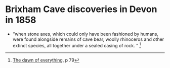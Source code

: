 # Brixham Cave discoveries in Devon in 1858

- “when stone axes, which could only have been fashioned by humans, were found alongside remains of cave bear, woolly rhinoceros and other extinct species, all together under a sealed casing of rock. ” [^1]

[^1]: [The dawn of everything](dawn_of_everything_graeber_wengrow.md), p 79